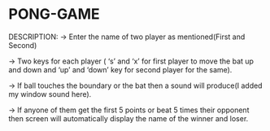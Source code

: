 # PONG-GAME

DESCRIPTION:
->	Enter the name of two player as mentioned(First and Second)

->	Two keys for each player ( ‘s’ and ‘x’ for first player to move the bat up and down and ‘up’ and ‘down’ key for second player for the same).

->	If ball touches the boundary or the bat then a sound will produce(I added my window sound here).

->	If anyone of them get the first 5 points or beat 5 times their opponent then screen will automatically display the name of the winner and loser.
